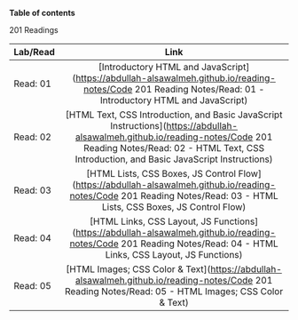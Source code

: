 
**Table of contents** 

201 Readings 

| Lab/Read        | Link       |
| ------------- |:-------------:|
| Read: 01      | [Introductory HTML and JavaScript](https://abdullah-alsawalmeh.github.io/reading-notes/Code 201 Reading Notes/Read: 01 - Introductory HTML and JavaScript)| 
| Read: 02      | [HTML Text, CSS Introduction, and Basic JavaScript Instructions](https://abdullah-alsawalmeh.github.io/reading-notes/Code 201 Reading Notes/Read: 02 - HTML Text, CSS Introduction, and Basic JavaScript Instructions)| 
| Read: 03      | [HTML Lists, CSS Boxes, JS Control Flow](https://abdullah-alsawalmeh.github.io/reading-notes/Code 201 Reading Notes/Read: 03 - HTML Lists, CSS Boxes, JS Control Flow)| 
| Read: 04      | [HTML Links, CSS Layout, JS Functions](https://abdullah-alsawalmeh.github.io/reading-notes/Code 201 Reading Notes/Read: 04 - HTML Links, CSS Layout, JS Functions)| 
| Read: 05      | [HTML Images; CSS Color & Text](https://abdullah-alsawalmeh.github.io/reading-notes/Code 201 Reading Notes/Read: 05 - HTML Images; CSS Color & Text)| 










